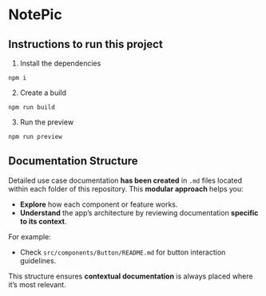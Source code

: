 # NotePic

## Instructions to run this project

1. Install the dependencies

```
npm i
```

2. Create a build

```
npm run build
```

3. Run the preview

```
npm run preview
```

## Documentation Structure

Detailed use case documentation **has been created** in `.md` files located within each folder of this repository. This **modular approach** helps you:

- **Explore** how each component or feature works.
- **Understand** the app’s architecture by reviewing documentation **specific to its context**.

For example:

- Check `src/components/Button/README.md` for button interaction guidelines.

This structure ensures **contextual documentation** is always placed where it’s most relevant.
